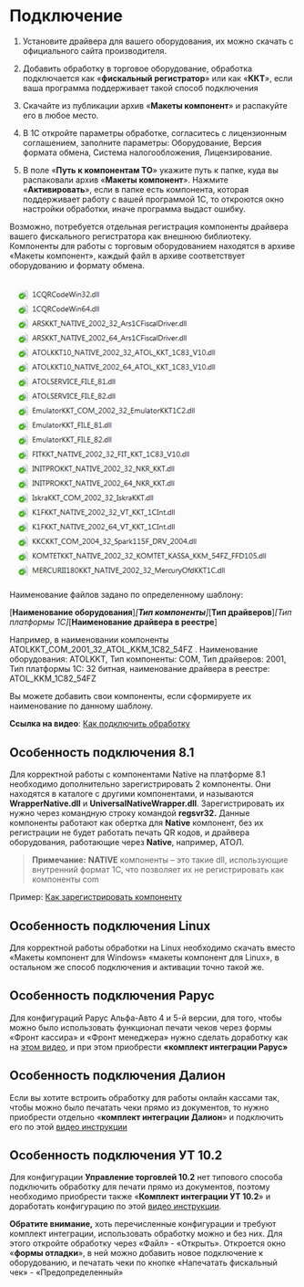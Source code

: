 # Подключение #

1. Установите драйвера для вашего оборудования, их можно скачать с официального
    сайта производителя.

2. Добавить обработку в торговое оборудование, обработка подключается как
    «**фискальный регистратор**» или как «**ККТ**», если ваша программа
    поддерживает такой способ подключения

3. Скачайте из публикации архив «**Макеты компонент**» и распакуйте его в любое
    место.

4. В 1С откройте параметры обработке, согласитесь с лицензионным соглашением,
    заполните параметры: Оборудование, Версия формата обмена, Система
    налогообложения, Лицензирование.

5. В поле «**Путь к компонентам ТО**» укажите путь к папке, куда вы распаковали
    архив «**Макеты компонент**». Нажмите «**Активировать**», если в папке есть
    компонента, которая поддерживает работу с вашей программой 1С, то откроются
    окно настройки обработки, иначе программа выдаст ошибку.

Возможно, потребуется отдельная регистрация компоненты драйвера вашего
фискального регистратора как внешнюю библиотеку. Компоненты для работы с
торговым оборудованием находятся в архиве «Макеты компонент», каждый файл в
архиве соответствует оборудованию и формату обмена.

![Список компонент](media/a4f81273197e863769055ad8ba72b479.png)

Наименование файлов задано по определенному шаблону:

[**Наименование оборудования**]*[***Тип компоненты***]*[**Тип драйверов**]*[Тип
платформы 1С]*[**Наименование драйвера в реестре**]

Например, в наименовании компоненты ATOLKKT_COM_2001_32_ATOL_KKM_1C82_54FZ .
Наименование оборудования: ATOLKKT, Тип компоненты: COM, Тип драйверов: 2001,
Тип платформы 1С: 32 битная, наименование драйвера в реестре: ATOL_KKM_1C82_54FZ

Вы можете добавить свои компоненты, если сформируете их наименование по данному
шаблону.

**Ссылка на видео**: [Как подключить обработку](https://www.youtube.com/watch?v=i_1eexDzheM)

## Особенность подключения 8.1 ##

Для корректной работы с компонентами Native на платформе 8.1 необходимо дополнительно зарегистрировать 2 компоненты. Они находятся в каталоге с другими
компонентами, и называются **WrapperNative.dll** и
**UniversalNativeWrapper.dll**. Зарегистрировать их нужно через командную строку командой **regsvr32.** Данные компоненты работают как обертка для **Native** компонент, без их регистрации не будет работать печать QR кодов, и драйвера оборудования, работающие через **Native**, например, АТОЛ.

> **Примечание:**
> **NATIVE** компоненты – это такие dll, использующие внутренний формат 1С, что позволяет их не регистрировать как компоненты com

Пример: [Как зарегистрировать компоненту](http://fb.ru/article/290527/kak-zaregistrirovat-dll-tri-sposoba)

## Особенность подключения Linux ##

Для корректной работы обработки на Linux необходимо скачать вместо «Макеты компонент для Windows» «макеты компонент для Linux», в остальном же способ подключения и активации точно такой же.

## Особенность подключения Рарус ##

Для конфигураций Рарус Альфа-Авто 4 и 5-й версии, для того, чтобы можно было
использовать функционал печати чеков через формы «Фронт кассира» и «Фронт
менеджера» нужно сделать доработку как на [этом видео](https://www.youtube.com/watch?v=KY9TM6lczlA), и при этом приобрести **«комплект интеграции Рарус»**

## Особенность подключения Далион ##

Если вы хотите встроить обработку для работы онлайн кассами так, чтобы можно
было печатать чеки прямо из документов, то нужно приобрести отдельно «**комплект интеграции Далион**» и подключить его по этой [видео инструкции](https://www.youtube.com/watch?v=1iRL_sfTyyE)

## Особенность подключения УТ 10.2 ##

Для конфигурации **Управление торговлей 10.2** нет типового способа подключить обработку для печати прямо из документов, поэтому необходимо приобрести также
«**Комплект интеграции УТ 10.2**» и доработать конфигурацию по этой [видео инструкции](https://www.youtube.com/watch?v=P2aMi6Kd7Tc).

**Обратите внимание,** хоть перечисленные конфигурации и требуют комплект интеграции, использовать обработку можно и без них. Для этого откройте обработку через «Файл» - «Открыть». Откроется окно «**формы отладки**», в ней можно
добавить новое подключение к оборудованию, и печатать чеки по кнопке «Напечатать фискальный чек» - «Предопределенный»
